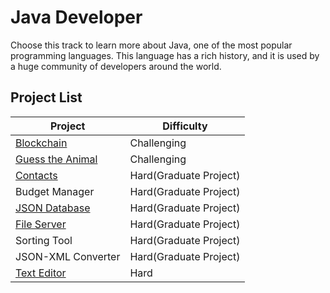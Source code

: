 # Java Developer

Choose this track to learn more about Java, one of the most popular programming languages. This language has a rich history, and it is used by a huge community of developers around the world.

## Project List

| Project | Difficulty |
| -- | -- |
| [Blockchain](./Blockchain/) | Challenging |
| [Guess the Animal](./Guess%20the%20Animal/) | Challenging |
| [Contacts](./Contacts/) | Hard(Graduate Project) |
| Budget Manager | Hard(Graduate Project) |
| [JSON Database](./JSON%20Database/) | Hard(Graduate Project) |
| [File Server](./File%20Server/) | Hard(Graduate Project) |
| Sorting Tool | Hard(Graduate Project) |
| JSON-XML Converter | Hard(Graduate Project) |
| [Text Editor](./Text%20Editor/) | Hard |